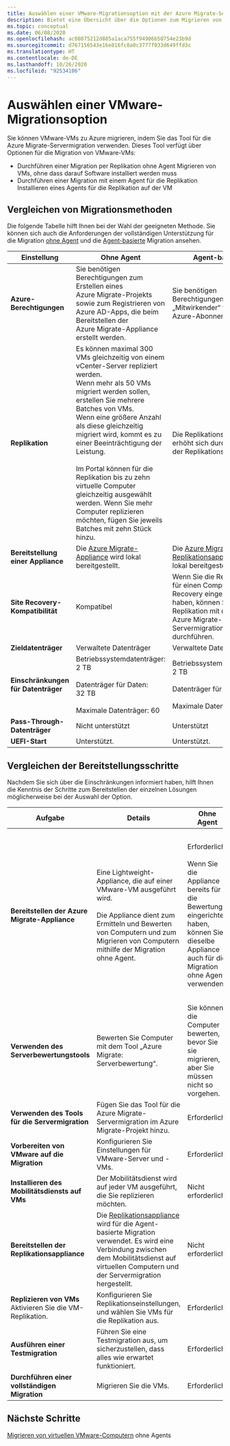 ```yaml
---
title: Auswählen einer VMware-Migrationsoption mit der Azure Migrate-Servermigration | Microsoft-Dokumentation
description: Bietet eine Übersicht über die Optionen zum Migrieren von VMware-VMs zu Azure mit der Azure Migrate-Servermigration
ms.topic: conceptual
ms.date: 06/08/2020
ms.openlocfilehash: ac08075212d885a1aca755f94906b50754e23b9d
ms.sourcegitcommit: d767156543e16e816fc8a0c3777f033d649ffd3c
ms.translationtype: HT
ms.contentlocale: de-DE
ms.lasthandoff: 10/26/2020
ms.locfileid: "92534106"
---
```

# <a name="select-a-vmware-migration-option"></a>Auswählen einer VMware-Migrationsoption

Sie können VMware-VMs zu Azure migrieren, indem Sie das Tool für die Azure Migrate-Servermigration verwenden. Dieses Tool verfügt über Optionen für die Migration von VMware-VMs:

- Durchführen einer Migration per Replikation ohne Agent Migrieren von VMs, ohne dass darauf Software installiert werden muss
- Durchführen einer Migration mit einem Agent für die Replikation Installieren eines Agents für die Replikation auf der VM


## <a name="compare-migration-methods"></a>Vergleichen von Migrationsmethoden

Die folgende Tabelle hilft Ihnen bei der Wahl der geeigneten Methode. Sie können sich auch die Anforderungen der vollständigen Unterstützung für die Migration [ohne Agent](migrate-support-matrix-vmware-migration.md#agentless-migration) und die [Agent-basierte](migrate-support-matrix-vmware-migration.md#agent-based-migration) Migration ansehen.

**Einstellung** | **Ohne Agent** | **Agent-basiert**
--- | --- | ---
**Azure-Berechtigungen** | Sie benötigen Berechtigungen zum Erstellen eines Azure Migrate-Projekts sowie zum Registrieren von Azure AD-Apps, die beim Bereitstellen der Azure Migrate-Appliance erstellt werden. | Sie benötigen Berechtigungen vom Typ „Mitwirkender“ für das Azure-Abonnement. 
**Replikation** | Es können maximal 300 VMs gleichzeitig von einem vCenter-Server repliziert werden.<br/> Wenn mehr als 50 VMs migriert werden sollen, erstellen Sie mehrere Batches von VMs.<br/> Wenn eine größere Anzahl als diese gleichzeitig migriert wird, kommt es zu einer Beeinträchtigung der Leistung.<br/><br/> Im Portal können für die Replikation bis zu zehn virtuelle Computer gleichzeitig ausgewählt werden. Wenn Sie mehr Computer replizieren möchten, fügen Sie jeweils Batches mit zehn Stück hinzu.| Die Replikationskapazität erhöht sich durch Skalieren der Replikationsappliance.
**Bereitstellung einer Appliance** | Die [Azure Migrate-Appliance](migrate-appliance.md) wird lokal bereitgestellt. | Die [Azure Migrate-Replikationsappliance](migrate-replication-appliance.md) wird lokal bereitgestellt.
**Site Recovery-Kompatibilität** | Kompatibel | Wenn Sie die Replikation für einen Computer mit Site Recovery eingerichtet haben, können Sie keine Replikation mit der Azure Migrate-Servermigration durchführen.
**Zieldatenträger** | Verwaltete Datenträger | Verwaltete Datenträger
**Einschränkungen für Datenträger** | Betriebssystemdatenträger: 2 TB<br/><br/> Datenträger für Daten: 32 TB<br/><br/> Maximale Datenträger: 60 | Betriebssystemdatenträger: 2 TB<br/><br/> Datenträger für Daten: 8 TB<br/><br/> Maximale Datenträger: 63
**Pass-Through-Datenträger** | Nicht unterstützt | Unterstützt
**UEFI-Start** | Unterstützt. | Unterstützt.

## <a name="compare-deployment-steps"></a>Vergleichen der Bereitstellungsschritte

Nachdem Sie sich über die Einschränkungen informiert haben, hilft Ihnen die Kenntnis der Schritte zum Bereitstellen der einzelnen Lösungen möglicherweise bei der Auswahl der Option.

**Aufgabe** | **Details** |**Ohne Agent** | **Agent-basiert**
--- | --- | --- | ---
**Bereitstellen der Azure Migrate-Appliance** | Eine Lightweight-Appliance, die auf einer VMware-VM ausgeführt wird.<br/><br/> Die Appliance dient zum Ermitteln und Bewerten von Computern und zum Migrieren von Computern mithilfe der Migration ohne Agent. | Erforderlich.<br/><br/> Wenn Sie die Appliance bereits für die Bewertung eingerichtet haben, können Sie dieselbe Appliance auch für die Migration ohne Agent verwenden. | Nicht erforderlich.<br/><br/> Wenn Sie eine Appliance für die Bewertung eingerichtet haben, können Sie sie nach Abschluss der Bewertung an Ort und Stelle belassen oder entfernen.
**Verwenden des Serverbewertungstools** | Bewerten Sie Computer mit dem Tool „Azure Migrate: Serverbewertung“. | Sie können die Computer bewerten, bevor Sie sie migrieren, aber Sie müssen nicht so vorgehen. | Die Bewertung ist optional. | Die Bewertung ist optional.
**Verwenden des Tools für die Servermigration** | Fügen Sie das Tool für die Azure Migrate-Servermigration im Azure Migrate-Projekt hinzu. | Erforderlich | Erforderlich
**Vorbereiten von VMware auf die Migration** | Konfigurieren Sie Einstellungen für VMware-Server und -VMs. | Erforderlich | Erforderlich
**Installieren des Mobilitätsdiensts auf VMs** | Der Mobilitätsdienst wird auf jeder VM ausgeführt, die Sie replizieren möchten. | Nicht erforderlich | Erforderlich
**Bereitstellen der Replikationsappliance** | Die [Replikationsappliance](migrate-replication-appliance.md) wird für die Agent-basierte Migration verwendet. Es wird eine Verbindung zwischen dem Mobilitätsdienst auf virtuellen Computern und der Servermigration hergestellt. | Nicht erforderlich | Erforderlich
**Replizieren von VMs** Aktivieren Sie die VM-Replikation. | Konfigurieren Sie Replikationseinstellungen, und wählen Sie VMs für die Replikation aus. | Erforderlich | Erforderlich
**Ausführen einer Testmigration** | Führen Sie eine Testmigration aus, um sicherzustellen, dass alles wie erwartet funktioniert. | Erforderlich | Erforderlich
**Durchführen einer vollständigen Migration** | Migrieren Sie die VMs. | Erforderlich | Erforderlich



## <a name="next-steps"></a>Nächste Schritte

[Migrieren von virtuellen VMware-Computern](tutorial-migrate-vmware.md) ohne Agents




